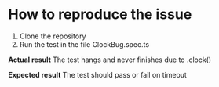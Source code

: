 # How to reproduce the issue
1. Clone the repository
2. Run the test in the file ClockBug.spec.ts

**Actual result**
The test hangs and never finishes due to .clock()

**Expected result**
The test should pass or fail on timeout
